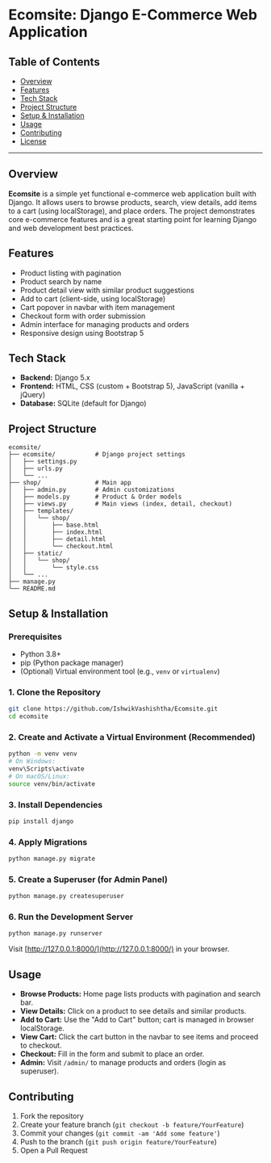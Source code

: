 # Ecomsite: Django E-Commerce Web Application

## Table of Contents
- [Overview](#overview)
- [Features](#features)
- [Tech Stack](#tech-stack)
- [Project Structure](#project-structure)
- [Setup & Installation](#setup--installation)
- [Usage](#usage)
- [Contributing](#contributing)
- [License](#license)

---

## Overview

**Ecomsite** is a simple yet functional e-commerce web application built with Django. It allows users to browse products, search, view details, add items to a cart (using localStorage), and place orders. The project demonstrates core e-commerce features and is a great starting point for learning Django and web development best practices.

## Features
- Product listing with pagination
- Product search by name
- Product detail view with similar product suggestions
- Add to cart (client-side, using localStorage)
- Cart popover in navbar with item management
- Checkout form with order submission
- Admin interface for managing products and orders
- Responsive design using Bootstrap 5

## Tech Stack
- **Backend:** Django 5.x
- **Frontend:** HTML, CSS (custom + Bootstrap 5), JavaScript (vanilla + jQuery)
- **Database:** SQLite (default for Django)

## Project Structure
```
ecomsite/
├── ecomsite/           # Django project settings
│   ├── settings.py
│   ├── urls.py
│   └── ...
├── shop/               # Main app
│   ├── admin.py        # Admin customizations
│   ├── models.py       # Product & Order models
│   ├── views.py        # Main views (index, detail, checkout)
│   ├── templates/
│   │   └── shop/
│   │       ├── base.html
│   │       ├── index.html
│   │       ├── detail.html
│   │       └── checkout.html
│   ├── static/
│   │   └── shop/
│   │       └── style.css
│   └── ...
├── manage.py
└── README.md
```

## Setup & Installation

### Prerequisites
- Python 3.8+
- pip (Python package manager)
- (Optional) Virtual environment tool (e.g., `venv` or `virtualenv`)

### 1. Clone the Repository
```bash
git clone https://github.com/IshwikVashishtha/Ecomsite.git
cd ecomsite
```

### 2. Create and Activate a Virtual Environment (Recommended)
```bash
python -m venv venv
# On Windows:
venv\Scripts\activate
# On macOS/Linux:
source venv/bin/activate
```

### 3. Install Dependencies
```bash
pip install django
```

### 4. Apply Migrations
```bash
python manage.py migrate
```

### 5. Create a Superuser (for Admin Panel)
```bash
python manage.py createsuperuser
```

### 6. Run the Development Server
```bash
python manage.py runserver
```

Visit [http://127.0.0.1:8000/](http://127.0.0.1:8000/) in your browser.

## Usage
- **Browse Products:** Home page lists products with pagination and search bar.
- **View Details:** Click on a product to see details and similar products.
- **Add to Cart:** Use the "Add to Cart" button; cart is managed in browser localStorage.
- **View Cart:** Click the cart button in the navbar to see items and proceed to checkout.
- **Checkout:** Fill in the form and submit to place an order.
- **Admin:** Visit `/admin/` to manage products and orders (login as superuser).


## Contributing
1. Fork the repository
2. Create your feature branch (`git checkout -b feature/YourFeature`)
3. Commit your changes (`git commit -am 'Add some feature'`)
4. Push to the branch (`git push origin feature/YourFeature`)
5. Open a Pull Request

